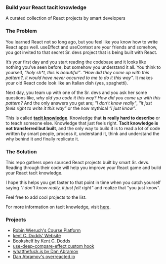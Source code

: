 ### **Build your React tacit knowledge**

A curated collection of React projects by smart developers

### The Problem ###

You learned React not so long ago, but you feel like you know how to write React apps well. useEffect and useContext are your friends and somehow, you got invited to that secret Sr. devs project that is being built with React.

It’s your first day and you start reading the codebase and it looks like nothing you’ve seen before, but somehow you understand it all. You think to yourself, *“holy sh\*t, this is beautiful”*. *“How did they come up with this pattern?, it would have never occurred to me to do it this way”*. It makes your old React code look like an Italian dish (yes, spaghetti).

Next day, you team up with one of the Sr. devs and you ask her some questions like, *why did you code it this way?* *How did you come up with this pattern?* And the only answers you get are; *"I don’t know really"*, *"it just feels right to write it this way"* or the now mythical *“I just know”*.

This is called [**tacit knowledge**](https://commoncog.com/blog/the-tacit-knowledge-series/). Knowledge that **is really hard to describe** or to teach someone else. Knowledge that just feels right. **Tacit knowledge is not transferred but built**, and the only way to build it is to read a lot of code written by smart people, process it, understand it, think and understand the why behind it and finally replicate it.

### The Solution

This repo gathers open sourced React projects built by smart Sr. devs. Reading through their code will help you improve your React game and build your React tacit knowledge.

I hope this helps you get faster to that point in time when you catch yourself saying *"I don't know really, it just felt right"* and realize that "you just know".

Feel free to add cool projects to the list.

For more information on tacit knowledge, visit [here](https://commoncog.com/blog/the-tacit-knowledge-series/).

### Projects ###

- [Robin Wieruch's Course Platform](https://github.com/rwieruch/nextjs-firebase-authentication)
- [kent C. Dodds' Website](https://github.com/kentcdodds/kentcdodds.com)
- [Bookshelf by Kent C. Dodds](https://github.com/kentcdodds/bookshelf)
- [use-deep-compare-effect custom hook](https://github.com/kentcdodds/use-deep-compare-effect)
- [whatthefuck.is by Dan Abramov](https://github.com/gaearon/whatthefuck.is)
- [Dan Abramov's overreacted.io ](https://github.com/gaearon/overreacted.io)
